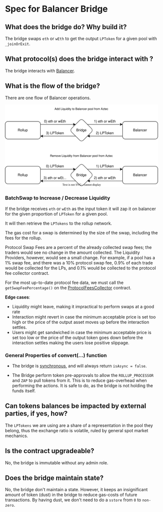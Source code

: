 # Spec for Balancer Bridge

## What does the bridge do? Why build it?

The bridge swaps `eth` or `wEth` to get the output `LPToken` for a given pool with `_joinOrExit`.

## What protocol(s) does the bridge interact with ?

The bridge interacts with [Balancer](https://docs.balancer.fi/).

## What is the flow of the bridge?

There are one flow of Balancer operations.

![Balancer Flows](./BalancerBridge.svg)

### BatchSwap to Increase / Decrease Liquidity

If the bridge receives `eth` or `wEth` as the input token it will zap it on balancer for the given proportion of `LPToken` for a given pool.

It will then retrieve the `LPTokens` to the rollup network.

The gas cost for a swap is determined by the size of the swap, including the fees for the rollup.

Protocol Swap Fees are a percent of the already collected swap fees; the traders would see no change in the amount collected. The Liquidity Providers, however, would see a small change. For example, if a pool has a 1% swap fee, and there was a 10% protocol swap fee, 0.9% of each trade would be collected for the LPs, and 0.1% would be collected to the protocol fee collector contract.

For the most up-to-date protocol fee data, we must call the `getSwapFeePercentage()` on the [ProtocolFeesCollector](https://etherscan.io/address/0xce88686553686DA562CE7Cea497CE749DA109f9F#readContract) contract.

**Edge cases**:

- Liquidity might leave, making it impractical to perform swaps at a good rate
- Interaction might revert in case the minimum acceptable price is set too high or the price of the output asset moves up before the interaction settles.
- Users might get sandwiched in case the minimum acceptable price is set too low or the price of the output token goes down before the interaction settles making the users lose positive slippage.

### General Properties of convert(...) function

- The bridge is [synchronous](https://docs.aztec.network/how-aztec-works/aztec-connect/technical-intro#async-flow-explainer), and will always return `isAsync = false`.

- The Bridge perform token pre-approvals to allow the `ROLLUP_PROCESSOR` and `ZAP` to pull tokens from it.
  This is to reduce gas-overhead when performing the actions. It is safe to do, as the bridge is not holding the funds itself.

## Can tokens balances be impacted by external parties, if yes, how?

The `LPTokens` we are using are a share of a representation in the pool they belong, thus the exchange ratio is volatile, ruled by general spot market mechanics.

## Is the contract upgradeable?

No, the bridge is immutable without any admin role.

## Does the bridge maintain state?

No, the bridge don't maintain a state. However, it keeps an insignificant amount of token (dust) in the bridge to reduce gas-costs of future transactions. By having dust, we don't need to do a `sstore` from `0` to `non-zero`.
